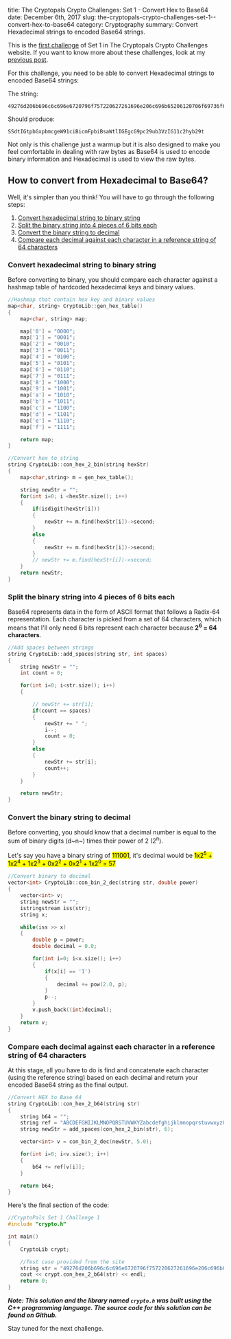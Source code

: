 title: The Cryptopals Crypto Challenges: Set 1 - Convert Hex to Base64
date: December 6th, 2017
slug: the-cryptopals-crypto-challenges-set-1--convert-hex-to-base64
category: Cryptography
summary: Convert Hexadecimal strings to encoded Base64 strings.

This is the [first challenge](http://cryptopals.com/sets/1/challenges/1) of Set 1 in The Cryptopals Crypto Challenges website. If you want to know more about these challenges, look at my [previous post](/posts/the-cryptopals-crypto-challenges).

For this challenge, you need to be able to convert Hexadecimal strings to encoded Base64 strings:

The string:

```text
49276d206b696c6c696e6720796f757220627261696e206c696b65206120706f69736f6e6f7573206d757368726f6f6d
```

Should produce:

```text
SSdtIGtpbGxpbmcgeW91ciBicmFpbiBsaWtlIGEgcG9pc29ub3VzIG11c2hyb29t
```

Not only is this challenge just a warmup but it is also designed to make you feel comfortable in dealing with raw bytes as Base64 is used to encode binary information and Hexadecimal is used to view the raw bytes.

## How to convert from Hexadecimal to Base64?

Well, it's simpler than you think! You will have to go through the following steps:

1.  [Convert hexadecimal string to binary string](#step-1)
2.  [Split the binary string into 4 pieces of 6 bits each](#step-2)
3.  [Convert the binary string to decimal](#step-3)
4.  [Compare each decimal against each character in a reference string of 64 characters](#step-4)

### <a id="step-1"></a> Convert hexadecimal string to binary string

Before converting to binary, you should compare each character against a hashmap table of hardcoded hexadecimal keys and binary values.

```cpp
//Hashmap that contain hex key and binary values
map<char, string> CryptoLib::gen_hex_table()
{
    map<char, string> map;

    map['0'] = "0000";
    map['1'] = "0001";
    map['2'] = "0010";
    map['3'] = "0011";
    map['4'] = "0100";
    map['5'] = "0101";
    map['6'] = "0110";
    map['7'] = "0111";
    map['8'] = "1000";
    map['9'] = "1001";
    map['a'] = "1010";
    map['b'] = "1011";
    map['c'] = "1100";
    map['d'] = "1101";
    map['e'] = "1110";
    map['f'] = "1111";

    return map;
}

//Convert hex to string
string CryptoLib::con_hex_2_bin(string hexStr)
{
    map<char,string> m = gen_hex_table();

    string newStr = "";
    for(int i=0; i <hexStr.size(); i++)
    {
        if(isdigit(hexStr[i]))
        {
            newStr += m.find(hexStr[i])->second;
        }
        else
        {
            newStr += m.find(hexStr[i])->second;
        }
        // newStr += m.find(hexStr[i])->second;
    }
    return newStr;
}
```

### <a id="step-2"></a> Split the binary string into 4 pieces of 6 bits each

Base64 represents data in the form of ASCII format that follows a Radix-64 representation. Each character is picked from a set of 64 characters, which means that I'll only need 6 bits represent each character because **2<sup>6</sup> = 64 characters**.

```cpp
//Add spaces between strings
string CryptoLib::add_spaces(string str, int spaces)
{
    string newStr = "";
    int count = 0;

    for(int i=0; i<str.size(); i++)
    {

        // newStr += str[i];
        if(count == spaces)
        {
            newStr += " ";
            i--;
            count = 0;
        }
        else
        {
            newStr += str[i];
            count++;
        }
    }

    return newStr;
}
```

### <a id="step-3"></a> Convert the binary string to decimal

Before converting, you should know that a decimal number is equal to the sum of binary digits (d~n~) times their power of 2 (2<sup>n</sup>).

Let's say you have a binary string of <mark>111001</mark>, it's decimal
would be <mark>1x2<sup>5</sup> + 1x2<sup>4</sup> + 1x2<sup>3</sup> + 0x2<sup>2</sup> + 0x2<sup>1</sup> + 1x2<sup>0</sup> =
57</mark>

```cpp
//Convert binary to decimal
vector<int> CryptoLib::con_bin_2_dec(string str, double power)
{
    vector<int> v;
    string newStr = "";
    istringstream iss(str);
    string x;

    while(iss >> x)
    {
        double p = power;
        double decimal = 0.0;

        for(int i=0; i<x.size(); i++)
        {
            if(x[i] == '1')
            {
                decimal += pow(2.0, p);
            }
            p--;
        }
        v.push_back((int)decimal);
    }
    return v;
}
```

### <a id="step-4"></a> Compare each decimal against each character in a reference string of 64 characters

At this stage, all you have to do is find and concatenate each character (using the reference string) based on each decimal and return your encoded Base64 string as the final output.

```cpp
//Convert HEX to Base 64
string CryptoLib::con_hex_2_b64(string str)
{
    string b64 = "";
    string ref = "ABCDEFGHIJKLMNOPQRSTUVWXYZabcdefghijklmnopqrstuvwxyz0123456789+/";
    string newStr = add_spaces(con_hex_2_bin(str), 6);

    vector<int> v = con_bin_2_dec(newStr, 5.0);

    for(int i=0; i<v.size(); i++)
    {
        b64 += ref[v[i]];
    }

    return b64;
}
```

Here's the final section of the code:

```cpp
//CryptoPals Set 1 Challenge 1
#include "crypto.h"

int main()
{
    CryptoLib crypt;

    //Test case provided from the site
    string str = "49276d206b696c6c696e6720796f757220627261696e206c696b65206120706f69736f6e6f7573206d757368726f6f6d";
    cout << crypt.con_hex_2_b64(str) << endl;
    return 0;
}
```

***Note: This solution and the library named `crypto.h` was built using the C++ programming language. The source code for this solution can be found on Github.***

Stay tuned for the next challenge.